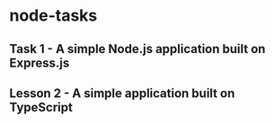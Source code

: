 # node-tasks

## Task 1 - A simple Node.js application built on Express.js

## Lesson 2 - A simple application built on TypeScript